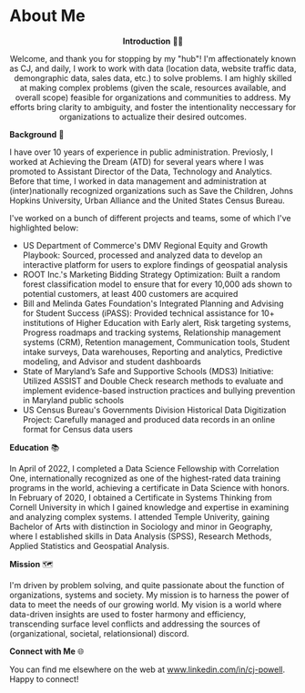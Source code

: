 # About Me

**<p align="center">Introduction** 👋🏾 

<p align="center"> Welcome, and thank you for stopping by my "hub"! I'm affectionately known as CJ, and daily, I work to work with data (location data, website traffic data, demongraphic data, sales data, etc.) to solve problems. I am highly skilled at making complex problems (given the scale, resources available, and overall scope) feasible for organizations and communities to address. My efforts bring clarity to ambiguity, and foster the intentionality neccessary for organizations to actualize their desired outcomes.

**Background** 📜

I have over 10 years of experience in public administration. Previosly, I worked at Achieving the Dream (ATD) for several years where I was promoted to Assistant Director of the Data, Technology and Analytics. Before that time, I worked in data management and administration at (inter)nationally recognized organizations such as Save the Children, Johns Hopkins University, Urban Alliance and the United States Census Bureau. 

I've worked on a bunch of different projects and teams, some of which I've highlighted below:

* US Department of Commerce's DMV Regional Equity and Growth Playbook: Sourced, processed and analyzed data to develop an interactive platform for users to explore findings of geospatial analysis
* ROOT Inc.'s Marketing Bidding Strategy Optimization: Built a random forest classification model to ensure that for every 10,000 ads shown to potential customers, at least 400 customers are acquired
* Bill and Melinda Gates Foundation's Integrated Planning and Advising for Student Success (iPASS): Provided technical assistance for 10+ institutions of Higher Education with Early alert, Risk targeting systems, Progress roadmaps and tracking systems, Relationship management systems (CRM), Retention management, Communication tools, Student intake surveys, Data warehouses, Reporting and analytics, Predictive modeling, and Advisor and student dashboards
* State of Maryland’s Safe and Supportive Schools (MDS3) Initiative: Utilized ASSIST and Double Check research methods to evaluate and implement evidence-based instruction practices and bullying prevention in Maryland public schools
* US Census Bureau's Governments Division Historical Data Digitization Project: Carefully managed and produced data records in an online format for Census data users

**Education** 📚

In April of 2022, I completed a Data Science Fellowship with Correlation One, internationally recognized as one of the highest-rated data training programs in the world, achieving a certificate in Data Science with honors. In February of 2020, I obtained a Certificate in Systems Thinking from Cornell University in which I gained knowledge and expertise in examining and analyzing complex systems. I attended Temple Univerity, gaining Bachelor of Arts with distinction in Sociology and minor in Geography, where I established skills in Data Analysis (SPSS), Research Methods, Applied Statistics and Geospatial Analysis.

**Mission** 🗺️

I'm driven by problem solving, and quite passionate about the function of organizations, systems and society. My mission is to harness the power of data to meet the needs of our growing world. My vision is a world where data-driven insights are used to foster harmony and efficiency, transcending surface level conflicts and addressing the sources of (organizational, societal, relationsional) discord.

**Connect with Me** 🌐

You can find me elsewhere on the web at www.linkedin.com/in/cj-powell. Happy to connect!


